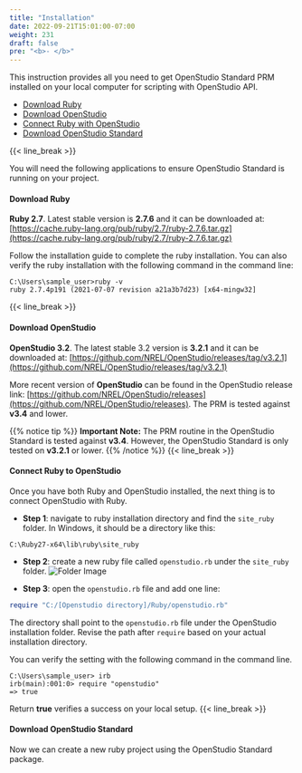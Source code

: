 ```yaml
---
title: "Installation"
date: 2022-09-21T15:01:00-07:00
weight: 231
draft: false
pre: "<b>- </b>"
---
```


This instruction provides all you need to get OpenStudio Standard PRM installed on your local computer for scripting with OpenStudio API.

- [Download Ruby](#download-ruby)
- [Download OpenStudio](#download-openstudio)
- [Connect Ruby with OpenStudio](#connect-ruby-to-openstudio)
- [Download OpenStudio Standard](#download-openstudio-standard)

{{< line_break >}}

You will need the following applications to ensure OpenStudio Standard is running on your project.

#### Download Ruby

**Ruby 2.7**. Latest stable version is **2.7.6** and it can be downloaded at: [https://cache.ruby-lang.org/pub/ruby/2.7/ruby-2.7.6.tar.gz](https://cache.ruby-lang.org/pub/ruby/2.7/ruby-2.7.6.tar.gz)

Follow the installation guide to complete the ruby installation. You can also verify the ruby installation with the following command in the command line:

```
C:\Users\sample_user>ruby -v
ruby 2.7.4p191 (2021-07-07 revision a21a3b7d23) [x64-mingw32]
```

{{< line_break >}}

#### Download OpenStudio

**OpenStudio 3.2**. The latest stable 3.2 version is **3.2.1** and it can be downloaded at: [https://github.com/NREL/OpenStudio/releases/tag/v3.2.1](https://github.com/NREL/OpenStudio/releases/tag/v3.2.1)

More recent version of **OpenStudio** can be found in the OpenStudio release link: [https://github.com/NREL/OpenStudio/releases](https://github.com/NREL/OpenStudio/releases). The PRM is tested against **v3.4** and lower.

{{% notice tip %}}
**Important Note:**
The PRM routine in the OpenStudio Standard is tested against **v3.4**. However, the OpenStudio Standard is only tested on **v3.2.1** or lower.
{{% /notice %}}
{{< line_break >}}

#### Connect Ruby to OpenStudio

Once you have both Ruby and OpenStudio installed, the next thing is to connect OpenStudio with Ruby.

- **Step 1**: navigate to ruby installation directory and find the `site_ruby` folder. In Windows, it should be a directory like this:

```
C:\Ruby27-x64\lib\ruby\site_ruby
```

- **Step 2**: create a new ruby file called `openstudio.rb` under the `site_ruby` folder.
  ![Folder Image](/BEM-for-PRM/get_start/os_engine/images/connect_ruby_os_folder.PNG?width=600px&align=left&classes=border,alignLeft)

- **Step 3**: open the `openstudio.rb` file and add one line:

```ruby
require "C:/[Openstudio directory]/Ruby/openstudio.rb"
```

The directory shall point to the `openstudio.rb` file under the OpenStudio installation folder. Revise the path after `require` based on your actual installation directory.

You can verify the setting with the following command in the command line.

```
C:\Users\sample_user> irb
irb(main):001:0> require "openstudio"
=> true
```

Return **true** verifies a success on your local setup.
{{< line_break >}}

#### Download OpenStudio Standard

Now we can create a new ruby project using the OpenStudio Standard package.
